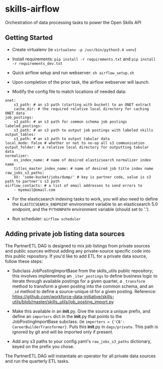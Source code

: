 # skills-airflow
Orchestration of data processing tasks to power the Open Skills API

## Getting Started
- Create virtualenv (ie `virtualenv -p /usr/bin/python3.4 venv`)

- Install requirements: `pip install -r requirements.txt` and `pip install -r requirements_dev.txt`

- Quick airflow setup and run webserver: `sh airflow_setup.sh`

- Upon completion of the prior task, the airflow webserver will launch.

- Modify the config file to match locations of needed data:

```
onet:
    s3_path: # an s3 path (starting with bucket) to an ONET extract
    cache_dir: # the required relative local directory for caching ONET data
job_postings:
    s3_path: # an s3 path for common schema job postings
labeled_postings:
    s3_path: # an s3 path to output job postings with labeled skills
output_tables:
    s3_path: # an s3 path to output tabular data
local_mode: False # whether or not to no-op all s3 communication
output_folder: # a relative local directory for outputting tabular data
normalizer:
    es_index_name: # name of desired elasticsearch normalizer index name
    titles_master_index_name: # name of desired job title index name
raw_jobs_s3_paths:
    XX: 'some-bucket/jobs/dump/' # key is partner code, value is s3 path to partner's s3 path
airflow_contacts: # a list of email addresses to send errors to
    - myemail@email.com
```

- For the elasticsearch indexing tasks to work, you will also need to define the `ELASTICSEARCH_ENDPOINT` environment variable to an elasticsearch 5.0 endpoint, and the `PYTHONPATH` environment variable (should set to '.').

- Run scheduler: `airflow scheduler`


## Adding private job listing data sources

The PartnerETL DAG is designed to mix job listings from private sources and public sources without adding any private-source specific code into this public repository. If you'd like to add ETL for a private data source, follow these steps:

- Subclass JobPostingImportBase from the skills_utils public repository; this involves implementing an `_iter_postings` to define business logic to iterate through available postings for a given quarter, a `_transform` method to transform a given posting into the common schema, and an `_id` method to define a source-unique id for a given posting. Reference: https://github.com/workforce-data-initiative/skills-utils/blob/master/skills_utils/job_posting_import.py

- Make this available in an __init__.py. Give the source a unique prefix, and define an `importers` dict in the __init__.py that points to the JobPostingImportBase subclass. (ie `importers = {'CB': CareerBuilderTransformer}`. Puts this __init__.py in `dags/private`. This path is ignored by git and will be imported only if present.

- Add any s3 paths to your config.yaml's `raw_jobs_s3_paths` dictionary, keyed on the prefix you chose.

The PartnerETL DAG will instantiate an operator for all private data sources and run the quarterly ETL tasks.
